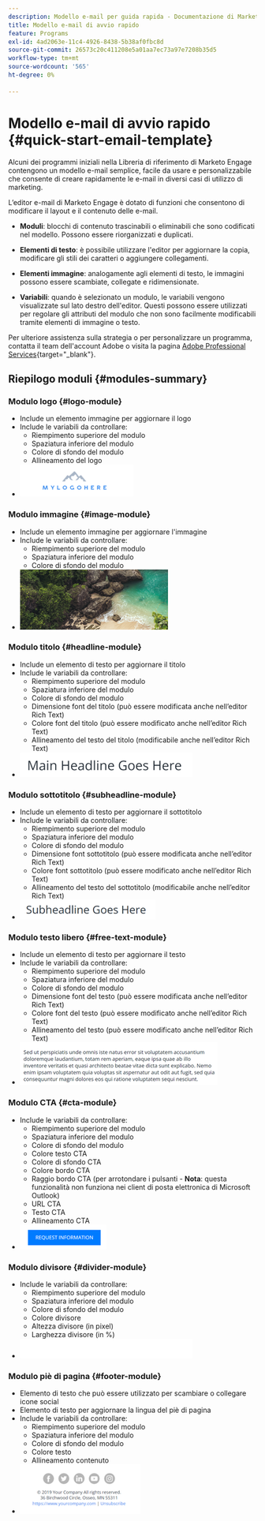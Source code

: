 ```yaml
---
description: Modello e-mail per guida rapida - Documentazione di Marketo - Documentazione del prodotto
title: Modello e-mail di avvio rapido
feature: Programs
exl-id: 4ad2063e-11c4-4926-8438-5b38af0fbc8d
source-git-commit: 26573c20c411208e5a01aa7ec73a97e7208b35d5
workflow-type: tm+mt
source-wordcount: '565'
ht-degree: 0%

---
```


# Modello e-mail di avvio rapido {#quick-start-email-template}

Alcuni dei programmi iniziali nella Libreria di riferimento di Marketo Engage contengono un modello e-mail semplice, facile da usare e personalizzabile che consente di creare rapidamente le e-mail in diversi casi di utilizzo di marketing.

L’editor e-mail di Marketo Engage è dotato di funzioni che consentono di modificare il layout e il contenuto delle e-mail.

* **Moduli**: blocchi di contenuto trascinabili o eliminabili che sono codificati nel modello. Possono essere riorganizzati e duplicati.

* **Elementi di testo**: è possibile utilizzare l&#39;editor per aggiornare la copia, modificare gli stili dei caratteri o aggiungere collegamenti.

* **Elementi immagine**: analogamente agli elementi di testo, le immagini possono essere scambiate, collegate e ridimensionate.

* **Variabili**: quando è selezionato un modulo, le variabili vengono visualizzate sul lato destro dell&#39;editor. Questi possono essere utilizzati per regolare gli attributi del modulo che non sono facilmente modificabili tramite elementi di immagine o testo.

Per ulteriore assistenza sulla strategia o per personalizzare un programma, contatta il team dell&#39;account Adobe o visita la pagina [Adobe Professional Services](https://business.adobe.com/customers/consulting-services/main.html){target="_blank"}.

## Riepilogo moduli {#modules-summary}

### Modulo logo {#logo-module}

* Include un elemento immagine per aggiornare il logo
* Include le variabili da controllare:
   * Riempimento superiore del modulo
   * Spaziatura inferiore del modulo
   * Colore di sfondo del modulo
   * Allineamento del logo
* ![](assets/quick-start-email-template-1.png)

### Modulo immagine {#image-module}

* Include un elemento immagine per aggiornare l&#39;immagine
* Include le variabili da controllare:
   * Riempimento superiore del modulo
   * Spaziatura inferiore del modulo
   * Colore di sfondo del modulo
* ![](assets/quick-start-email-template-2.png)

### Modulo titolo {#headline-module}

* Include un elemento di testo per aggiornare il titolo
* Include le variabili da controllare:
   * Riempimento superiore del modulo
   * Spaziatura inferiore del modulo
   * Colore di sfondo del modulo
   * Dimensione font del titolo (può essere modificata anche nell’editor Rich Text)
   * Colore font del titolo (può essere modificato anche nell’editor Rich Text)
   * Allineamento del testo del titolo (modificabile anche nell’editor Rich Text)
* ![](assets/quick-start-email-template-3.png)

### Modulo sottotitolo {#subheadline-module}

* Include un elemento di testo per aggiornare il sottotitolo
* Include le variabili da controllare:
   * Riempimento superiore del modulo
   * Spaziatura inferiore del modulo
   * Colore di sfondo del modulo
   * Dimensione font sottotitolo (può essere modificata anche nell’editor Rich Text)
   * Colore font sottotitolo (può essere modificato anche nell’editor Rich Text)
   * Allineamento del testo del sottotitolo (modificabile anche nell’editor Rich Text)
* ![](assets/quick-start-email-template-4.png)

### Modulo testo libero {#free-text-module}

* Include un elemento di testo per aggiornare il testo
* Include le variabili da controllare:
   * Riempimento superiore del modulo
   * Spaziatura inferiore del modulo
   * Colore di sfondo del modulo
   * Dimensione font del testo (può essere modificata anche nell’editor Rich Text)
   * Colore font del testo (può essere modificato anche nell’editor Rich Text)
   * Allineamento del testo (può essere modificato anche nell’editor Rich Text)
* ![](assets/quick-start-email-template-5.png)

### Modulo CTA {#cta-module}

* Include le variabili da controllare:
   * Riempimento superiore del modulo
   * Spaziatura inferiore del modulo
   * Colore di sfondo del modulo
   * Colore testo CTA
   * Colore di sfondo CTA
   * Colore bordo CTA
   * Raggio bordo CTA (per arrotondare i pulsanti - **Nota**: questa funzionalità non funziona nei client di posta elettronica di Microsoft Outlook)
   * URL CTA
   * Testo CTA
   * Allineamento CTA
* ![](assets/quick-start-email-template-6.png)

### Modulo divisore {#divider-module}

* Include le variabili da controllare:
   * Riempimento superiore del modulo
   * Spaziatura inferiore del modulo
   * Colore di sfondo del modulo
   * Colore divisore
   * Altezza divisore (in pixel)
   * Larghezza divisore (in %)
* ![](assets/quick-start-email-template-7.png)

### Modulo piè di pagina {#footer-module}

* Elemento di testo che può essere utilizzato per scambiare o collegare icone social
* Elemento di testo per aggiornare la lingua del piè di pagina
* Include le variabili da controllare:
   * Riempimento superiore del modulo
   * Spaziatura inferiore del modulo
   * Colore di sfondo del modulo
   * Colore testo
   * Allineamento contenuto
* ![](assets/quick-start-email-template-8.png)
